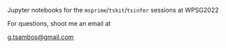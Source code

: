 Jupyter notebooks for the `msprime`/`tskit`/`tsinfer` sessions at WPSG2022

For questions, shoot me an email at

g.tsambos@gmail.com

